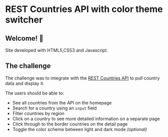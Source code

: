 # REST Countries API with color theme switcher

## Welcome! 👋

Site developed with HTML5,CSS3 and Javascript.

## The challenge

The challenge was to integrate with the [REST Countries API](https://restcountries.eu) to pull country data and display it.

The users should be able to:

- See all countries from the API on the homepage
- Search for a country using an `input` field
- Filter countries by region
- Click on a country to see more detailed information on a separate page
- Click through to the border countries on the detail page
- Toggle the color scheme between light and dark mode *(optional)*


